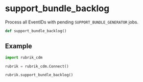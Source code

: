 # support_bundle_backlog

Process all EventIDs with pending `SUPPORT_BUNDLE_GENERATOR` jobs.
```py
def support_bundle_backlog()
```

## Example
```py
import rubrik_cdm

rubrik = rubrik_cdm.Connect()

rubrik.support_bundle_backlog()
```